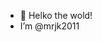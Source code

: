 - 👋 Helko the wold!
- I’m @mrjk2011
<!---
mrjk2011/mrjk2011 is a ✨ special ✨ repository because its `README.md` (this file) appears on your GitHub profile.
You can click the Preview link to take a look at your changes.
--->
